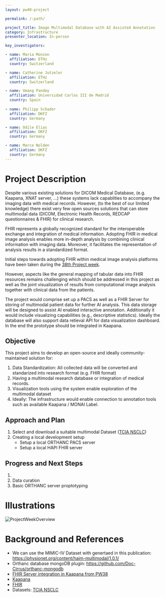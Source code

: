```yaml
---
layout: pw40-project

permalink: /:path/

project_title: Image Multimodal Database with AI Assisted Annotation
category: Infrastructure
presenter_location: In-person

key_investigators:

- name: Maria Monzon
  affiliation: ETHz
  country: Switzerland

- name: Catherine Jutzeler
  affiliation: ETHz
  country: Switzerland

- name: Umang Pandey
  affiliation: Universidad Carlos III de Madrid
  country: Spain
      
- name: Philipp Schader
  affiliation: DKFZ
  country: Germany

- name: Odile Elias
  affiliation: DKFZ
  country: Germany

- name: Marco Nolden
  affiliation: DKFZ
  country: Germany
---
```


# Project Description

<!-- Add a short paragraph describing the project. -->

Despite various existing solutions for DICOM Medical Database, (e.g. Kaapana, XNAT server, ...) these systems lack capablities to accompany the imaging data with medical records.
However, (to the best of our limited knowledge) there exist very few open sources solutions that can store multimodal data (DICOM, Electronic Health Records, REDCAP questionnaires & FHIR) for clinical research.

FHIR represents a globally recognized standard for the interoperable exchange and integration of medical information. Adopting FHIR in medical image analysis enables more in-depth analysis by combining clinical information with imaging data. Moreover, it facilitates the representation of analysis results in a standardized format. 

Initial steps towards adopting FHIR within medical image analysis platforms have been taken during the [38th Project week](https://projectweek.na-mic.org/PW38_2023_GranCanaria/Projects/KaapanaClinicalData/). 

However, aspects like the general mapping of tabular data into FHIR resources remains challenging which should be addressed in this project as well as the joint visualization of results from computational image analysis together with clinical data from the patients.

The project would comprise set up a PACS as well as a FHIR Server for storing of multimodal patient data for further AI analysis. This data storage will be designed to assist AI enabled interactive annotation. Additionally it would include visualizing capabilities (e.g., descriptive statistics). Ideally the database will also support data retieval API for data visualization dashboard. In the end the prototype should be integrated in Kaapana.



## Objective

<!-- Describe here WHAT you would like to achieve (what you will have as end result). -->

This project aims to develop an open-source and ideally community-maintained solution for:

1. Data Standardization: All collected data will be converted and standarized into research format (e.g. FHIR format)
2. Having a multimodal research database or integration of medical records.
3. Visualization tools using the system enable exploration of the multimodal dataset
4. Ideally: The infrastructure would enable connection to annotation tools such as available Kaapana / MONAI Label.


## Approach and Plan

<!-- Describe here HOW you would like to achieve the objectives stated above. -->

1.  Select and download a suitable multimodal Dataset ([TCIA NSCLC](https://wiki.cancerimagingarchive.net/display/Public/NSCLC-Radiomics))
2.  Creating a local development setup
    * Setup a local ORTHANC PACS server
    * Setup a local HAPI FHIR server
<!-- 3.  U
2.  Define an standardize (or extended in teh community) format to optimally store multimodal data  ( e.g. the Brain Imaging Data Structure BIDS format extension)
3.  Create a mongoDB database for optimal storage
4.  Configure ORTHANC server for visualization and integration prposes
5.  (optional) Add possibility to export to an structured format, integrating Magnetic Resonance Imaging (MRI) (maybe in DICOM but would support NIFTI conversion), Electronic Health Records (EHR)...
6.  Enable data anotation capabilites ( e.g.  OHIF viewer with MONAI label) -->

## Progress and Next Steps

<!-- Update this section as you make progress, describing of what you have ACTUALLY DONE.
     If there are specific steps that you could not complete then you can describe them here, too. -->

1.
2.  Data curation
3.  Basic ORTHANC server proptotyping

# Illustrations

<!-- Add pictures and links to videos that demonstrate what has been accomplished. -->

<!-- <img width="499" alt="image" src="https://github.com/NA-MIC/ProjectWeek/assets/50300669/c6a540c4-77b5-4042-bf93-8b85fc4856ad"> -->
![ProjectWeekOverview](https://github.com/NA-MIC/ProjectWeek/assets/19309110/5bbcf1ee-c791-4f54-afc5-99c8e382c993)

# Background and References

<!-- If you developed any software, include link to the source code repository.
     If possible, also add links to sample data, and to any relevant publications. -->

*   We can use the MIMIC-IV Dataset with genertaed in this publication:
    <https://physionet.org/content/haim-multimodal/1.0.1/>
*   Orthanc database mongoDB plugin: <https://github.com/Doc-Cirrus/orthanc-mongodb>
*   [FHIR Server integration in Kaapana from PW38](https://projectweek.na-mic.org/PW38_2023_GranCanaria/Projects/KaapanaClinicalData/)
*   [Kaapana](https://www.kaapana.ai/)
*   [FHIR](https://www.hl7.org/fhir/)
*   Datasets: [TCIA NSCLC](https://wiki.cancerimagingarchive.net/display/Public/NSCLC-Radiomics) 

